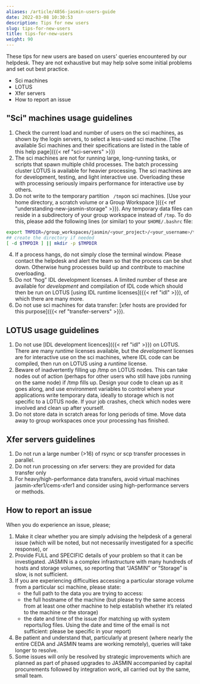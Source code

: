 ```yaml
---
aliases: /article/4856-jasmin-users-guide
date: 2022-03-08 10:30:53
description: Tips for new users
slug: tips-for-new-users
title: tips-for-new-users
weight: 90
---
```


These tips for new users are based on users' queries encountered by our helpdesk. They are not exhaustive but may help solve some initial problems and set out best practice.

- Sci machines
- LOTUS
- Xfer servers
- How to report an issue

## "Sci" machines usage guidelines

1. Check the current load and number of users on the sci machines, as shown by the login servers, to select a less-used sci machine. [The available Sci machines and their specifications are listed in the table of this help page]({{< ref "sci-servers" >}})
2. The sci machines are not for running large, long-running tasks, or scripts that spawn multiple child processes. The batch processing cluster LOTUS is available for heavier processing. The sci machines are for development, testing, and light interactive use. Overloading these with processing seriously impairs performance for interactive use by others.
3. Do not write to the temporary partition ` /tmp`on sci machines. [Use your home directory, a scratch volume or a Group Workspace ]({{< ref "understanding-new-jasmin-storage" >}}). Any temporary data files can reside in a subdirectory of your group workspace instead of `/tmp`. To do this, please add the following lines (or similar) to your `$HOME/.bashrc` file:

```bash
export TMPDIR=/group_workspaces/jasmin/<your_project>/<your_username>/tmp
## create the directory if needed
[ -d $TMPDIR ] || mkdir -p $TMPDIR
```

4. If a process hangs, do not simply close the terminal window. Please contact the helpdesk and alert the team so that the process can be shut down. Otherwise hung processes build up and contribute to machine overloading.
5. Do not “hog” IDL development licenses. A limited number of these are available for _development_ and compilation of IDL code which should then be run on LOTUS [using IDL runtime licenses]({{< ref "idl" >}}), of which there are many more.
6. Do not use sci machines for data transfer: [xfer hosts are provided for this purpose]({{< ref "transfer-servers" >}}).

## LOTUS usage guidelines

1. Do not use [IDL development licences]({{< ref "idl" >}}) on LOTUS. There are many _runtime_ licenses available, but the _development_ licenses are for interactive use on the sci machines, where IDL code can be compiled, then run on LOTUS using a _runtime_ license.
2. Beware of inadvertently filling up /tmp on LOTUS nodes. This can take nodes out of action (perhaps for other users who still have jobs running on the same node) if /tmp fills up. Design your code to clean up as it goes along, and use environment variables to control where your applications write temporary data, ideally to storage which is not specific to a LOTUS node. If your job crashes, check which nodes were involved and clean up after yourself.
3. Do not store data in scratch areas for long periods of time. Move data away to group workspaces once your processing has finished.

## Xfer servers guidelines

1. Do not run a large number (>16) of rsync or scp transfer processes in parallel.
2. Do not run processing on xfer servers: they are provided for data transfer only
3. For heavy/high-performance data transfers, avoid virtual machines jasmin-xfer1/cems-xfer1 and consider using high-performance servers or methods.

## How to report an issue

When you do experience an issue, please;

1. Make it clear whether you are simply advising the helpdesk of a general issue (which will be noted, but not necessarily investigated for a specific response), or
2. Provide FULL and SPECIFIC details of your problem so that it can be investigated. JASMIN is a complex infrastructure with many hundreds of hosts and storage volumes, so reporting that “JASMIN” or “Storage” is slow, is not sufficient.
3. If you are experiencing difficulties accessing a particular storage volume from a particular sci machine, please state:
    - the full path to the data you are trying to access:
    - the full hostname of the machine (but please try the same access from at least one other machine to help establish whether it’s related to the machine or the storage)
    - the date and time of the issue (for matching up with system reports/log files. Using the date and time of the email is not sufficient: please be specific in your report)
4. Be patient and understand that, particularly at present (where nearly the entire CEDA and JASMIN teams are working remotely), queries will take longer to resolve.
5. Some issues will only be resolved by strategic improvements which are planned as part of phased upgrades to JASMIN accompanied by capital procurements followed by integration work, all carried out by the same, small team.
